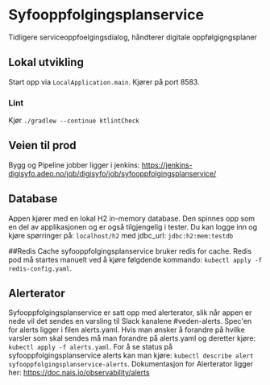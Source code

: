 
# Syfooppfolgingsplanservice
Tidligere serviceoppfoelgingsdialog, håndterer digitale oppfølgigngsplaner

## Lokal utvikling
Start opp via `LocalApplication.main`. Kjører på port 8583.

### Lint
Kjør `./gradlew --continue ktlintCheck`

## Veien til prod
Bygg og Pipeline jobber ligger i jenkins: https://jenkins-digisyfo.adeo.no/job/digisyfo/job/syfooppfolgingsplanservice/


## Database
Appen kjører med en lokal H2 in-memory database. Den spinnes opp som en del av applikasjonen og er 
også tilgjengelig i tester. Du kan logge inn og kjøre spørringer på:
`localhost/h2` med jdbc_url: `jdbc:h2:mem:testdb`

##Redis Cache
syfooppfolgingsplanservice bruker redis for cache.
Redis pod må startes manuelt ved å kjøre følgdende kommando: `kubectl apply -f redis-config.yaml`.

## Alerterator
Syfooppfolgingsplanservice er satt opp med alerterator, slik når appen er nede vil det sendes en varsling til Slack kanalene #veden-alerts.
Spec'en for alerts ligger i filen alerts.yaml. Hvis man ønsker å forandre på hvilke varsler som skal sendes må man forandre
på alerts.yaml og deretter kjøre:
`kubectl apply -f alerts.yaml`.
For å se status på syfooppfolgingsplanservice alerts kan man kjøre:
`kubectl describe alert syfooppfolgingsplanservice-alerts`.
Dokumentasjon for Alerterator ligger her: https://doc.nais.io/observability/alerts